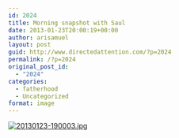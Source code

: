 ```yaml
---
id: 2024
title: Morning snapshot with Saul
date: 2013-01-23T20:00:19+00:00
author: arisamuel
layout: post
guid: http://www.directedattention.com/?p=2024
permalink: /?p=2024
original_post_id:
  - "2024"
categories:
  - fatherhood
  - Uncategorized
format: image
---
```

[<img src="https://i1.wp.com/www.samuelakerstein.com/wp-content/uploads/2013/01/20130123-190003.jpg?w=840" alt="20130123-190003.jpg" class="alignnone size-full" data-recalc-dims="1" />](https://i1.wp.com/www.samuelakerstein.com/wp-content/uploads/2013/01/20130123-190003.jpg)
